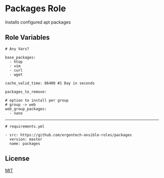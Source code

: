 Packages Role
=========

Installs configured apt packages

Role Variables
--------------

```
# Any Vars?

base_packages:
  - htop
  - vim
  - curl
  - wget

cache_valid_time: 86400 #1 Day in seconds

packages_to_remove:

# option to install per group
# group -> web
web_group_packages:
  - nano

```

----------------

```
# requirements.yml

- src: https://github.com/ergontech-ansible-roles/packages
  version: master
  name: packages
```

License
-------

[MIT](LICENSE)